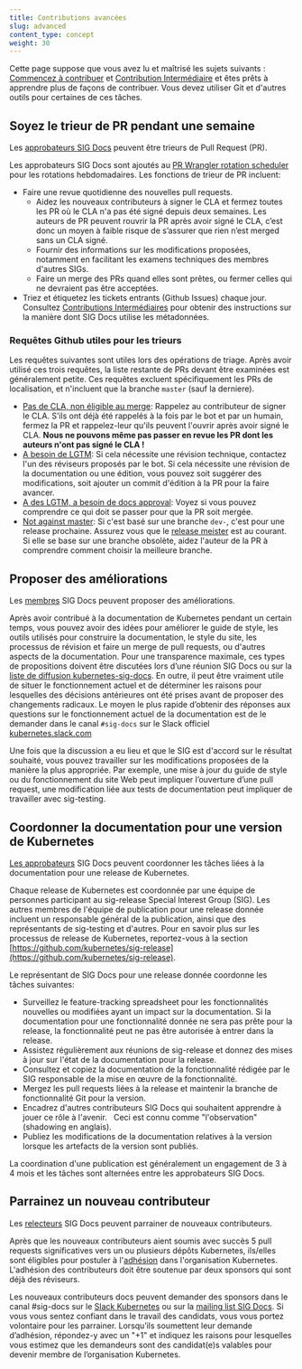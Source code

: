 ```yaml
---
title: Contributions avancées
slug: advanced
content_type: concept
weight: 30
---
```


<!-- overview -->

Cette page suppose que vous avez lu et maîtrisé les sujets suivants : [Commencez à contribuer](/docs/contribute/start/) et [Contribution Intermédiaire](/docs/contribute/intermediate/) et êtes prêts à apprendre plus de façons de contribuer.
Vous devez utiliser Git et d'autres outils pour certaines de ces tâches.



<!-- body -->

## Soyez le trieur de PR pendant une semaine

Les [approbateurs SIG Docs](/docs/contribute/participating/#approvers) peuvent être trieurs de Pull Request (PR).

Les approbateurs SIG Docs sont ajoutés au [PR Wrangler rotation scheduler](https://github.com/kubernetes/website/wiki/PR-Wranglers) pour les rotations hebdomadaires.
Les fonctions de trieur de PR incluent:

- Faire une revue quotidienne des nouvelles pull requests.
  - Aidez les nouveaux contributeurs à signer le CLA et fermez toutes les PR où le CLA n'a pas été signé depuis deux semaines.
    Les auteurs de PR peuvent rouvrir la PR après avoir signé le CLA, c’est donc un moyen à faible risque de s’assurer que rien n’est merged sans un CLA signé.
  - Fournir des informations sur les modifications proposées, notamment en facilitant les examens techniques des membres d'autres SIGs.
  - Faire un merge des PRs quand elles sont prêtes, ou fermer celles qui ne devraient pas être acceptées.
- Triez et étiquetez les tickets entrants (Github Issues) chaque jour.
  Consultez [Contributions Intermédiaires](/docs/contribute/intermediate/) pour obtenir des instructions sur la manière dont SIG Docs utilise les métadonnées.

### Requêtes Github utiles pour les trieurs

Les requêtes suivantes sont utiles lors des opérations de triage.
Après avoir utilisé ces trois requêtes, la liste restante de PRs devant être examinées est généralement petite.
Ces requêtes excluent spécifiquement les PRs de localisation, et n'incluent que la branche `master` (sauf la derniere).

- [Pas de CLA, non éligible au merge](https://github.com/kubernetes/website/pulls?q=is%3Aopen+is%3Apr+label%3A%22cncf-cla%3A+no%22+-label%3Ado-not-merge+label%3Alanguage%2Fen):
  Rappelez au contributeur de signer le CLA. S’ils ont déjà été rappelés à la fois par le bot et par un humain, fermez la PR et rappelez-leur qu'ils peuvent l'ouvrir après avoir signé le CLA.
  **Nous ne pouvons même pas passer en revue les PR dont les auteurs n'ont pas signé le CLA !**
- [A besoin de LGTM](https://github.com/kubernetes/website/pulls?utf8=%E2%9C%93&q=is%3Aopen+is%3Apr+-label%3Ado-not-merge+label%3Alanguage%2Fen+-label%3Algtm+):
  Si cela nécessite une révision technique, contactez l'un des réviseurs proposés par le bot.
  Si cela nécessite une révision de la documentation ou une édition, vous pouvez soit suggérer des modifications, soit ajouter un commit d'édition à la PR pour la faire avancer.
- [A des LGTM, a besoin de docs approval](https://github.com/kubernetes/website/pulls?q=is%3Aopen+is%3Apr+-label%3Ado-not-merge+label%3Alanguage%2Fen+label%3Algtm):
  Voyez si vous pouvez comprendre ce qui doit se passer pour que la PR soit mergée.
- [Not against master](https://github.com/kubernetes/website/pulls?utf8=%E2%9C%93&q=is%3Aopen+is%3Apr+-label%3Ado-not-merge+label%3Alanguage%2Fen+-base%3Amaster): Si c'est basé sur une branche `dev-`, c'est pour une release prochaine.
  Assurez vous que le [release meister](https://github.com/kubernetes/sig-release/tree/master/release-team) est au courant.
  Si elle se base sur une branche obsolète, aidez l'auteur de la PR à comprendre comment choisir la meilleure branche.

## Proposer des améliorations

Les [membres](/docs/contribute/participating/#members) SIG Docs peuvent proposer des améliorations.

Après avoir contribué à la documentation de Kubernetes pendant un certain temps, vous pouvez avoir des idées pour améliorer le guide de style, les outils utilisés pour construire la documentation, le style du site, les processus de révision et faire un merge de pull requests, ou d'autres aspects de la documentation.
Pour une transparence maximale, ces types de propositions doivent être discutées lors d’une réunion SIG Docs ou sur la [liste de diffusion kubernetes-sig-docs](https://groups.google.com/forum/#!forum/kubernetes-sig-docs).
En outre, il peut être vraiment utile de situer le fonctionnement actuel et de déterminer les raisons pour lesquelles des décisions antérieures ont été prises avant de proposer des changements radicaux.
Le moyen le plus rapide d’obtenir des réponses aux questions sur le fonctionnement actuel de la documentation est de le demander dans le canal `#sig-docs` sur le Slack officiel [kubernetes.slack.com](https://kubernetes.slack.com)

Une fois que la discussion a eu lieu et que le SIG est d'accord sur le résultat souhaité, vous pouvez travailler sur les modifications proposées de la manière la plus appropriée.
Par exemple, une mise à jour du guide de style ou du fonctionnement du site Web peut impliquer l’ouverture d’une pull request, une modification liée aux tests de documentation peut impliquer de travailler avec sig-testing.

## Coordonner la documentation pour une version de Kubernetes

[Les approbateurs](/docs/contribute/participating/#approvers) SIG Docs peuvent coordonner les tâches liées à la documentation pour une release de Kubernetes.

Chaque release de Kubernetes est coordonnée par une équipe de personnes participant au sig-release Special Interest Group (SIG).
Les autres membres de l'équipe de publication pour une release donnée incluent un responsable général de la publication, ainsi que des représentants de sig-testing et d'autres.
Pour en savoir plus sur les processus de release de Kubernetes, reportez-vous à la section [https://github.com/kubernetes/sig-release](https://github.com/kubernetes/sig-release).

Le représentant de SIG Docs pour une release donnée coordonne les tâches suivantes:

- Surveillez le feature-tracking spreadsheet pour les fonctionnalités nouvelles ou modifiées ayant un impact sur la documentation.
  Si la documentation pour une fonctionnalité donnée ne sera pas prête pour la release, la fonctionnalité peut ne pas être autorisée à entrer dans la release.
- Assistez régulièrement aux réunions de sig-release et donnez des mises à jour sur l'état de la documentation pour la release.
- Consultez et copiez la documentation de la fonctionnalité rédigée par le SIG responsable de la mise en œuvre de la fonctionnalité.
- Mergez les pull requests liées à la release et maintenir la branche de fonctionnalité Git pour la version.
- Encadrez d'autres contributeurs SIG Docs qui souhaitent apprendre à jouer ce rôle à l'avenir.
  Ceci est connu comme "l'observation" (shadowing en anglais).
- Publiez les modifications de la documentation relatives à la version lorsque les artefacts de la version sont publiés.

La coordination d'une publication est généralement un engagement de 3 à 4 mois et les tâches sont alternées entre les approbateurs SIG Docs.

## Parrainez un nouveau contributeur

Les [relecteurs](/docs/contribute/participating/#reviewers) SIG Docs peuvent parrainer de nouveaux contributeurs.

Après que les nouveaux contributeurs aient soumis avec succès 5 pull requests significatives vers un ou plusieurs dépôts Kubernetes, ils/elles sont éligibles pour postuler à l'[adhésion](/docs/contribute/participating#members) dans l'organisation Kubernetes.
L'adhésion des contributeurs doit être soutenue par deux sponsors qui sont déjà des réviseurs.

Les nouveaux contributeurs docs peuvent demander des sponsors dans le canal #sig-docs sur le [Slack Kubernetes](https://kubernetes.slack.com) ou sur la [mailing list SIG Docs](https://groups.google.com/forum/#!forum/kubernetes-sig-docs).
Si vous vous sentez confiant dans le travail des candidats, vous vous portez volontaire pour les parrainer.
Lorsqu’ils soumettent leur demande d’adhésion, répondez-y avec un "+1" et indiquez les raisons pour lesquelles vous estimez que les demandeurs sont des candidat(e)s valables pour devenir membre de l’organisation Kubernetes.


